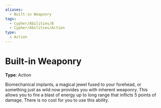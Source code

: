 ```yaml
---
aliases:
  - Built-in Weaponry
tags:
  - Cypher/Abilities/B
  - Cypher/Abilities/Action
type:
  - Action
---
```


# Built-in Weaponry

**Type**: Action

Biomechanical implants, a magical jewel fused to your forehead, or something just as wild now provides you with inherent weaponry. This allows you to fire a blast of energy up to long range that inflicts 5 points of damage. There is no cost for you to use this ability.
